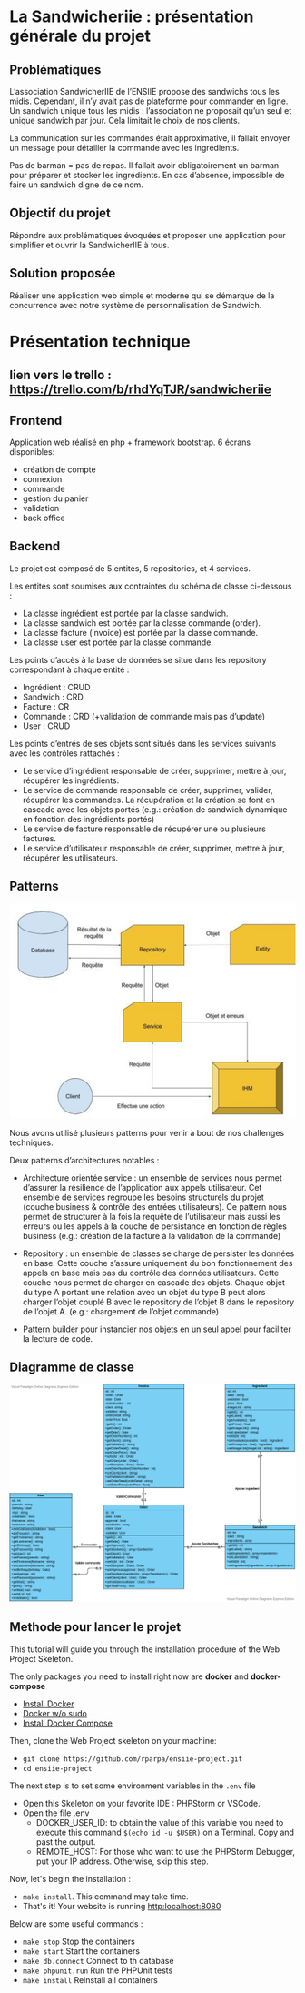 # La Sandwicheriie : présentation générale du projet

## Problématiques
L’association SandwicherIIE de l’ENSIIE propose des sandwichs tous les midis. Cependant, il n’y avait pas de plateforme pour commander en ligne. Un sandwich unique tous les midis : l’association ne proposait qu’un seul et unique sandwich par jour. Cela limitait le choix de nos clients.

La communication sur les commandes était approximative, il fallait envoyer un message pour détailler la commande avec les ingrédients.

Pas de barman = pas de repas. Il fallait avoir obligatoirement un barman pour préparer et stocker les ingrédients. En cas d’absence, impossible de faire un sandwich digne de ce nom. 

## Objectif du projet
Répondre aux problématiques évoquées et proposer une application pour simplifier et ouvrir la SandwicherIIE à tous.

## Solution proposée
Réaliser une application web simple et moderne qui se démarque de la concurrence avec notre système de personnalisation de Sandwich.

# Présentation technique

## lien vers le trello : https://trello.com/b/rhdYqTJR/sandwicheriie


## Frontend
Application web réalisé en php + framework bootstrap.
6 écrans disponibles:
* création de compte
* connexion
* commande
* gestion du panier
* validation
* back office

## Backend
Le projet est composé de 5 entités, 5 repositories, et 4 services.

Les entités sont soumises aux contraintes du schéma de classe ci-dessous :
* La classe ingrédient est portée par la classe sandwich.
* La classe sandwich est portée par la classe commande (order).
* La classe facture (invoice) est portée par la classe commande.
* La classe user est portée par la classe commande.

Les points d’accès à la base de données se situe dans les repository correspondant à chaque entité :
* Ingrédient : CRUD
* Sandwich : CRD
* Facture : CR
* Commande : CRD (+validation de commande mais pas d’update)
* User : CRUD

Les points d’entrés de ses objets sont situés dans les services suivants avec les contrôles rattachés :
* Le service d’ingrédient responsable de créer, supprimer, mettre à jour, récupérer les ingrédients.
* Le service de commande responsable de créer, supprimer, valider, récupérer les commandes. La récupération et la création se font en cascade avec les objets portés (e.g.: création de sandwich dynamique en fonction des ingrédients portés)
* Le service de facture responsable de récupérer une ou plusieurs  factures.
* Le service d’utilisateur responsable de créer, supprimer, mettre à jour, récupérer les utilisateurs.

## Patterns

![Create user in db](public/assets/documentation_images/Pattern_Sandwicheriie.png)

Nous avons utilisé plusieurs patterns pour venir à bout de nos challenges techniques.

Deux patterns d’architectures notables :

* Architecture orientée service : un ensemble de services nous permet d’assurer la résilience de l’application aux appels utilisateur. Cet ensemble de services regroupe les besoins structurels du projet (couche business & contrôle des entrées utilisateurs). 
Ce pattern nous permet de structurer à la fois la requête de l’utilisateur mais aussi les erreurs ou les appels à la couche de persistance en fonction de règles business (e.g.: création de la facture à la validation de la commande)

* Repository : un ensemble de classes se charge de persister les données en base. Cette couche s’assure uniquement du bon fonctionnement des appels en base mais pas du contrôle des données utilisateurs. Cette couche nous permet de charger en cascade des objets. Chaque objet du type A  portant une relation avec un objet du type B peut alors charger l’objet couplé B avec le repository de l’objet B dans le repository de l’objet A. (e.g.: chargement de l’objet commande)

* Pattern builder pour instancier nos objets en un seul appel pour faciliter la lecture de code.

## Diagramme de classe
![Create user in db](public/assets/documentation_images/Diagramme_de_classe_Sandwicheriie.png)

## Methode pour lancer le projet
This tutorial will guide you through the installation procedure of the Web Project Skeleton.   

The only packages you need to install right now are **docker** and **docker-compose**
* [Install Docker](https://docs.docker.com/install/)
* [Docker w/o sudo](https://docs.docker.com/install/linux/linux-postinstall/)
* [Install Docker Compose](https://docs.docker.com/compose/install/)

Then, clone the Web Project skeleton on your machine:
* `git clone https://github.com/rparpa/ensiie-project.git`
* `cd ensiie-project`

The next step is to set some environment variables in the `.env` file
* Open this Skeleton on your favorite IDE : PHPStorm or VSCode.
* Open the file .env
    * DOCKER_USER_ID: to obtain the value of this variable you need to execute this command `$(echo id -u $USER)` on a Terminal. Copy and past the output.
    * REMOTE_HOST: For those who want to use the PHPStorm Debugger, put your IP address. Otherwise, skip this step.

Now, let's begin the installation :
* `make install`. This command may take time.  
* That's it! Your website is running [http:localhost:8080](http:localhost:8080)

Below are some useful commands :
* `make stop` Stop the containers
* `make start` Start the containers
* `make db.connect` Connect to th database
* `make phpunit.run` Run the PHPUnit tests
* `make install` Reinstall all containers




